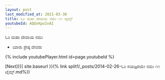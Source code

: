 ```yaml
---
layout: post
last_modified_at: 2021-03-30
title: ಓಂ ಮಹಾ ದೇವಾಯ ನಮಃ ೧೧ ಟೈಮ್ಸ್
youtubeId: AQQxKpoInAI
---
```

 
 
 ಓಂ ಮಹಾ ದೇವಾಯ ನಮಃ  
 
 -  ಯಾರು ಶ್ರೇಷ್ಠ ದೇವರು 
 
  
 
  
 
 
 
 
 
 


{% include youtubePlayer.html id=page.youtubeId %}
 
[Next]({{ site.baseurl }}{% link  split1/_posts/2014-02-26-ಓಂ ಸಯಜ್ಞರಯೇ ನಮಃ ೧೧ ಟೈಮ್ಸ್.md%})
 
